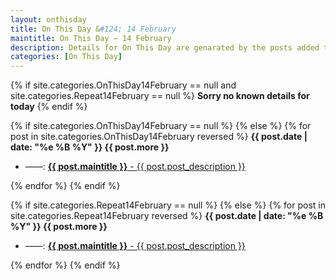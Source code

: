 ```yaml
---
layout: onthisday
title: On This Day &#124; 14 February
maintitle: On This Day — 14 February
description: Details for On This Day are genarated by the posts added to the website so the content is subject to changes/updates over time.
categories: [On This Day]
---
```


{% if site.categories.OnThisDay14February == null and site.categories.Repeat14February == null %}
<strong>Sorry no known details for today</strong>
{% endif %}

{% if site.categories.OnThisDay14February == null %}
{% else %}
{% for post in site.categories.OnThisDay14February reversed %}
<strong>{{ post.date | date: "%e %B %Y" }} {{ post.more }}</strong>
<ul>
<li> ——: <a href="{{ post.url }}"><strong>{{ post.maintitle }}</strong> - {{ post.post_description }}</a></li>
</ul>
{% endfor %}
{% endif %}

{% if site.categories.Repeat14February == null %}
{% else %}
{% for post in site.categories.Repeat14February reversed %}
<strong>{{ post.date | date: "%e %B %Y" }} {{ post.more }}</strong>
<ul>
<li> ——: <a href="{{ post.url }}"><strong>{{ post.maintitle }}</strong> - {{ post.post_description }}</a></li>
</ul>
{% endfor %}
{% endif %}
